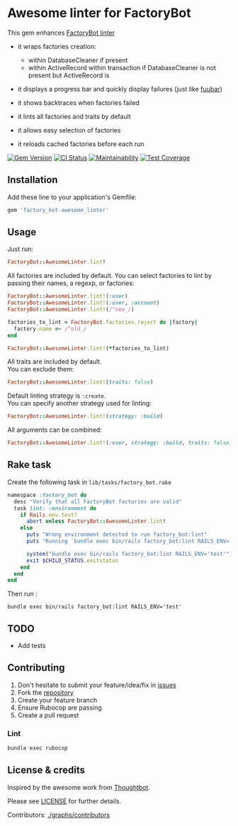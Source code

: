 # Awesome linter for FactoryBot

This gem enhances [FactoryBot linter](https://github.com/thoughtbot/factory_bot/blob/master/GETTING_STARTED.md#linting-factories)

* it wraps factories creation:
  * within DatabaseCleaner if present
  * within ActiveRecord within transaction if DatabaseCleaner is not present but ActiveRecord is

* it displays a progress bar and quickly display failures (just like [fuubar](https://github.com/thekompanee/fuubar))
* it shows backtraces when factories failed
* it lints all factories and traits by default
* it allows easy selection of factories
* it reloads cached factories before each run

[![Gem Version](https://badge.fury.io/rb/factory_bot-awesome_linter.svg)](https://rubygems.org/gems/factory_bot-awesome_linter)
[![CI Status](https://github.com/inkstak/factory_bot-awesome_linter/actions/workflows/ci.yml/badge.svg)](https://github.com/inkstak/factory_bot-awesome_linter/actions/workflows/ci.yml)
[![Maintainability](https://api.codeclimate.com/v1/badges/9bb8b75ea8c66b1a9c94/maintainability)](https://codeclimate.com/github/inkstak/factory_bot-awesome_linter/maintainability)
[![Test Coverage](https://api.codeclimate.com/v1/badges/9bb8b75ea8c66b1a9c94/test_coverage)](https://codeclimate.com/github/inkstak/factory_bot-awesome_linter/test_coverage)

## Installation

Add these line to your application's Gemfile:

```ruby
gem 'factory_bot-awesome_linter'
```

## Usage

Just run:

```ruby
FactoryBot::AwesomeLinter.lint!
```

All factories are included by default.
You can select factories to lint by passing their names, a regexp, or factories:

```ruby
FactoryBot::AwesomeLinter.lint!(:user)
FactoryBot::AwesomeLinter.lint!(:user, :account)
FactoryBot::AwesomeLinter.lint!(/^new_/)

factories_to_lint = FactoryBot.factories.reject do |factory|
  factory.name =~ /^old_/
end

FactoryBot::AwesomeLinter.lint!(*factories_to_lint)
```

All traits are included by default.  
You can exclude them:

```ruby
FactoryBot::AwesomeLinter.lint!(traits: false)
```

Default linting strategy is `:create`.  
You can specify another strategy used for linting:

```ruby
FactoryBot::AwesomeLinter.lint!(strategy: :build)
```

All arguments can be combined:

```ruby
FactoryBot::AwesomeLinter.lint!(:user, strategy: :build, traits: false)
```

## Rake task

Create the following task in `lib/tasks/factory_bot.rake`

```ruby
namespace :factory_bot do
  desc "Verify that all FactoryBot factories are valid"
  task lint: :environment do
    if Rails.env.test?
      abort unless FactoryBot::AwesomeLinter.lint!
    else
      puts "Wrong environment detected to run factory_bot:lint"
      puts "Running `bundle exec bin/rails factory_bot:lint RAILS_ENV='test'` instead"

      system("bundle exec bin/rails factory_bot:lint RAILS_ENV='test'")
      exit $CHILD_STATUS.exitstatus
    end
  end
end
```

Then run :

```
bundle exec bin/rails factory_bot:lint RAILS_ENV='test'
```

## TODO

* Add tests

## Contributing

1. Don't hesitate to submit your feature/idea/fix in [issues](https://github.com/inkstak/factory_bot-awesome_linter)
2. Fork the [repository](https://github.com/inkstak/factory_bot-awesome_linter)
3. Create your feature branch
4. Ensure Rubocop are passing
4. Create a pull request

### Lint

```bash
bundle exec rubocop
```

## License & credits

Inspired by the awesome work from [Thoughtbot](https://github.com/thoughtbot/factory_bot).

Please see [LICENSE](https://github.com/inkstak/factory_bot-awesome_linter/blob/main/LICENSE) for further details.

Contributors: [./graphs/contributors](https://github.com/inkstak/factory_bot-awesome_linter/graphs/contributors)
